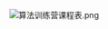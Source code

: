 ![算法训练营课程表.png](https://pic.leetcode.cn/1669170653-KnKnXQ-%E7%AE%97%E6%B3%95%E8%AE%AD%E7%BB%83%E8%90%A5%E8%AF%BE%E7%A8%8B%E8%A1%A8.png)